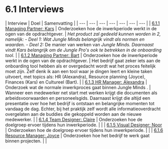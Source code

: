 # 6.1 Interviews

| Interview | Doel | Samenvatting |
| --- | --- | --- | --- | --- | --- | --- |
| [6.1.1 Managing Partner: Kars](6.1.1-managing-partner-kars.md)                                                                                                                                                                                                                           | Onderzoeken hoe de inwerkperiode werkt in de ogen van de opdrachtgever.                                                                                                                    | _Het product zal gedeeld kunnen worden in 2, namelijk: - Deel 1: Wat Jungle Minds belangrijk vindt als normen en waarden. - Deel 2:_ De manier van werken van _Jungle Minds. Daarnaast vindt Kars belangrijk om de Jungle Pro's ook te betrekken in de onboarding tool._ |
| [6.1.2 Managing Partner: Bart](6.1.2-managing-partner-bart.md) | Onderzoeken hoe de inwerkperiode werkt in de ogen van de opdrachtgever.  | Het bedrijf gaat zeker iets aan de onboarding tool hebben als er overgedacht wordt wat het proces feitelijk moet zijn. Zelf denk ik aan een tool waar je dingen leert en kleine taken uitvoert, met topics als: HR \(Alexandra\), Resource planning \(Joyce\), Finances \(Kars\) en Cultureel \(Bart\). |
| [6.1.3 HR Manager: Alexandra](6.1.3-hr-manager-alexandra.md) | Onderzoek wat de normale inwerkproces gaat binnen Jungle Minds . | Wanneer een medewerker net start met werken krijgt die documenten als arbeidsvoorwaarden en personeelsgids. Daarnaast krijgt die altijd een presentatie over hoe het bedrijf is ontstaan en belangrijke momenten tot vandaag de dag. Echter, bij het praktijk zelf wordt alle informatieoverdracht overgelaten aan de buddies die gekoppeld worden aan de nieuwe medewerker.  |
| [6.1.4 Team Designer: Claire](6.1.4-team-designer-claire.md) | Onderzoeken hoe de doelgroep ervoer tijdens hun inwerkperiode. |  |
| [6.1.5 Visual Designer: Noor](6.1.5-visual-designer-noor.md) | Onderzoeken hoe de doelgroep ervoer tijdens hun inwerkperiode. |  |
| [6.1.6 Resource Manager: Joyce](6.1.6-resource-manager-joyce.md) | Onderzoeken hoe het bedrijf te werk gaat binnen projecten. |  |

